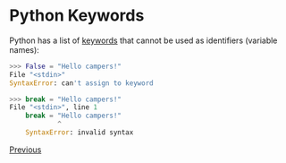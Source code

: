 # Python Keywords

Python has a list of [keywords](https://docs.python.org/3/reference/lexical_analysis.html#keywords) that cannot be used as identifiers (variable names):

```python
>>> False = "Hello campers!"
File "<stdin>"
SyntaxError: can't assign to keyword
```

```python
>>> break = "Hello campers!"
File "<stdin>", line 1
    break = "Hello campers!"
            ^
    SyntaxError: invalid syntax
```

[Previous](Python-Basics)
